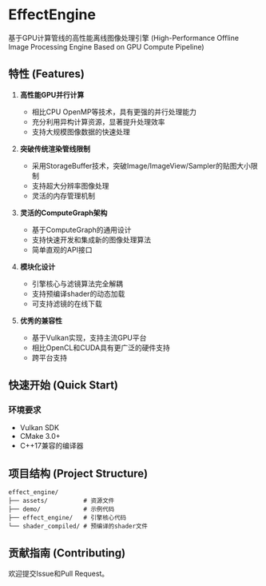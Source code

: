 # EffectEngine

基于GPU计算管线的高性能离线图像处理引擎 (High-Performance Offline Image Processing Engine Based on GPU Compute Pipeline)

## 特性 (Features)

1. **高性能GPU并行计算**
   - 相比CPU OpenMP等技术，具有更强的并行处理能力
   - 充分利用异构计算资源，显著提升处理效率
   - 支持大规模图像数据的快速处理

2. **突破传统渲染管线限制**
   - 采用StorageBuffer技术，突破Image/ImageView/Sampler的贴图大小限制
   - 支持超大分辨率图像处理
   - 灵活的内存管理机制

3. **灵活的ComputeGraph架构**
   - 基于ComputeGraph的通用设计
   - 支持快速开发和集成新的图像处理算法
   - 简单直观的API接口

4. **模块化设计**
   - 引擎核心与滤镜算法完全解耦
   - 支持预编译shader的动态加载
   - 可支持滤镜的在线下载

5. **优秀的兼容性**
   - 基于Vulkan实现，支持主流GPU平台
   - 相比OpenCL和CUDA具有更广泛的硬件支持
   - 跨平台支持

## 快速开始 (Quick Start)

### 环境要求
- Vulkan SDK
- CMake 3.0+
- C++17兼容的编译器

## 项目结构 (Project Structure)

```
effect_engine/
├── assets/          # 资源文件
├── demo/            # 示例代码
├── effect_engine/   # 引擎核心代码
└── shader_compiled/ # 预编译的shader文件
```

## 贡献指南 (Contributing)

欢迎提交Issue和Pull Request。